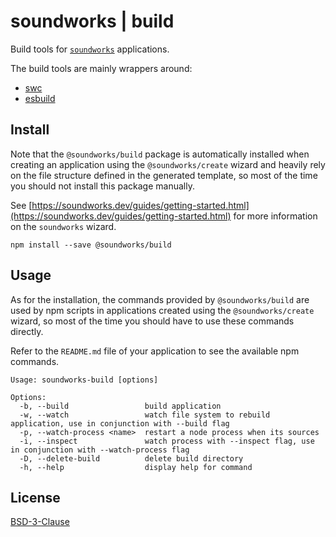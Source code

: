 # soundworks | build

Build tools for [`soundworks`](https://soundworks.dev) applications.

The build tools are mainly wrappers around:
- [swc](https://swc.rs/)
- [esbuild](https://esbuild.github.io/)

## Install

Note that the `@soundworks/build` package is automatically installed when creating an application using the `@soundworks/create` wizard and heavily rely on the file structure defined in the generated template, so most of the time you should not install this package manually.

See [https://soundworks.dev/guides/getting-started.html](https://soundworks.dev/guides/getting-started.html) for more information on the `soundworks` wizard.

```
npm install --save @soundworks/build
```

## Usage

As for the installation, the commands provided by `@soundworks/build` are used by npm scripts in applications created using the `@soundworks/create` wizard, so most of the time you should have to use these commands directly.

Refer to the `README.md` file of your application to see the available npm commands.

```
Usage: soundworks-build [options]

Options:
  -b, --build                 build application
  -w, --watch                 watch file system to rebuild application, use in conjunction with --build flag
  -p, --watch-process <name>  restart a node process when its sources
  -i, --inspect               watch process with --inspect flag, use in conjunction with --watch-process flag
  -D, --delete-build          delete build directory
  -h, --help                  display help for command
```

## License

[BSD-3-Clause](./LICENSE)
